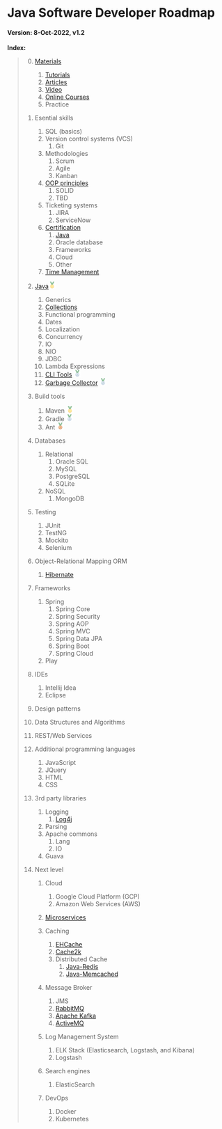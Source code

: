 # Java Software Developer Roadmap

#### Version: 8-Oct-2022, v1.2

**Index:**
> 0. [Materials](Materials/README.md)
>    1. [Tutorials](Materials/Tutorials.md)
>    2. [Articles](Materials/Articles.md)
>    3. [Video](Materials/Video.md)
>    4. [Online Courses](Materials/Online_courses.md)
>    5. Practice
>    
> 1. Esential skills
>     1. SQL (basics)
>     2. Version control systems (VCS)
>         1. Git
>     3. Methodologies
>        1. Scrum
>        2. Agile
>        3. Kanban
>     4. [OOP principles](Essential_Skills/OOP_principles.md)
>        1. SOLID
>        2. TBD
>     5. Ticketing systems
>        1. JIRA
>        2. ServiceNow
>     6. [Certification](Certification/README.md)
>        1. [Java](Certification/Oracle_Certified_Java/README.md)
>        2. Oracle database
>        3. Frameworks
>        4. Cloud
>        5. Other
>     7. [Time Management](Time_Management/README.md)
> 
> 2. [Java](Java/README.md)<img src="img/medal_1st.png" /> 
>     1. Generics
>     2. [Collections](Java/Collections/README.md)
>     3. Functional programming
>     4. Dates
>     5. Localization
>     6. Concurrency
>     7. IO
>     8. NIO
>     9. JDBC
>     10. Lambda Expressions
>     11. [CLI Tools](Java/CLI_Tools/README.md) <img src="img/medal_2nd.png" /> 
>     12. [Garbage Collector](Java/Garbage_Collector/README.md#garbage_collector) <img src="img/medal_2nd.png" /> 
> 
> 3. Build tools
>     1. Maven <img src="img/medal_1st.png" /> 
>     2. Gradle <img src="img/medal_2nd.png" /> 
>     3. Ant <img src="img/medal_3rd.png" /> 
> 
> 4. Databases
>     1. Relational
>         1. Oracle SQL
>         2. MySQL
>         3. PostgreSQL
>         4. SQLite
>     2. NoSQL
>         1. MongoDB
> 
> 5. Testing
>     1. JUnit
>     2. TestNG
>     3. Mockito
>     4. Selenium
> 
> 6. Object-Relational Mapping ORM
>     1. [Hibernate](ORM/Hibernate.md)
> 
> 7. Frameworks
>     1. Spring
>         1. Spring Core
>         2. Spring Security
>         3. Spring AOP
>         4. Spring MVC
>         5. Spring Data JPA
>         6. Spring Boot
>         7. Spring Cloud
>     2. Play
> 
> 8. IDEs
>     1. Intellij Idea 
>     2. Eclipse
> 
> 8. Design patterns
> 
> 9. Data Structures and Algorithms
> 
> 10. REST/Web Services
> 
> 11. Additional programming languages
>     1. JavaScript
>     2. JQuery
>     3. HTML
>     4. CSS
> 
> 12. 3rd party libraries
>     1. Logging
>         1. [Log4j](https://logging.apache.org/log4j)
>     2. Parsing
>     3. Apache commons
>         1. Lang
>         1. IO
>     3. Guava
> 
> 13. Next level
>     1. Cloud
>         1. Google Cloud Platform (GCP)
>         2. Amazon Web Services (AWS)
> 
>     2. [Microservices](Next_Level/Microservices/README.md)
> 
>     3. Caching
>         1. [EHCache](http://www.ehcache.org/)
>         2. [Cache2k](https://cache2k.org/)
>         3. Distributed Cache
>             1. [Java-Redis](https://github.com/xetorthio/jedis)
>             2. [Java-Memcached](https://redislabs.com/lp/memcached-java/)
> 
>     3. Message Broker
>         1. JMS
>         2. [RabbitMQ](https://www.rabbitmq.com/tutorials/tutorial-one-javascript.html)
>         3. [Apache Kafka](https://www.npmjs.com/package/kafka-node)
>         3. [ActiveMQ](https://github.com/apache/activemq)
> 
>     4. Log Management System
>         1. ELK Stack (Elasticsearch, Logstash, and Kibana)
>         2. Logstash
> 
>     5. Search engines
>         1. ElasticSearch
>     
>     5. DevOps
>         1. Docker
>         2. Kubernetes
